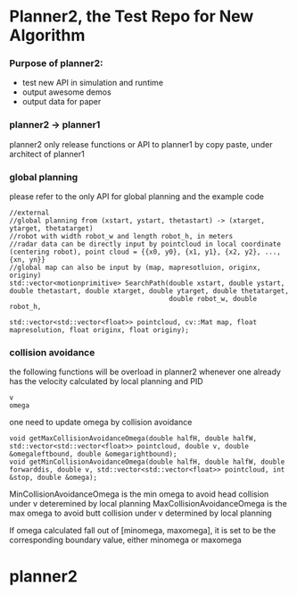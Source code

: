 # Planner2, the Test Repo for New Algorithm 

### Purpose of planner2:
* test new API in simulation and runtime
* output awesome demos 
* output data for paper

### planner2 -> planner1
planner2 only release functions or API to planner1 by copy paste, under architect of planner1

### global planning
please refer to the only API for global planning
and the example code
```
//external
//global planning from (xstart, ystart, thetastart) -> (xtarget, ytarget, thetatarget)
//robot with width robot_w and length robot_h, in meters
//radar data can be directly input by pointcloud in local coordinate (centering robot), point cloud = {{x0, y0}, {x1, y1}, {x2, y2}, ..., {xn, yn}}
//global map can also be input by (map, mapresotluion, originx, originy)
std::vector<motionprimitive> SearchPath(double xstart, double ystart, double thetastart, double xtarget, double ytarget, double thetatarget,
                                        double robot_w, double robot_h,
                                        std::vector<std::vector<float>> pointcloud, cv::Mat map, float mapresolution, float originx, float originy);
```

### collision avoidance
the following functions will be overload in planner2
whenever one already has the velocity calculated by local planning and PID
```
v
omega
```
one need to update omega by collision avoidance

```
void getMaxCollisionAvoidanceOmega(double halfH, double halfW, std::vector<std::vector<float>> pointcloud, double v, double &omegaleftbound, double &omegarightbound);
void getMinCollisionAvoidanceOmega(double halfH, double halfW, double forwarddis, double v, std::vector<std::vector<float>> pointcloud, int &stop, double &omega);
```

MinCollisionAvoidanceOmega is the min omega to avoid head collision under v deteremined by local planning
MaxCollisionAvoidanceOmega is the max omega to avoid butt collision under v determined by local planning

If omega calculated fall out of [minomega, maxomega], it is set to be the corresponding boundary value, either minomega or maxomega
# planner2
